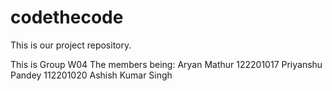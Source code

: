 # codethecode
This is our project repository.

This is Group W04
The members being:
Aryan Mathur                122201017
Priyanshu Pandey            112201020
Ashish Kumar Singh
